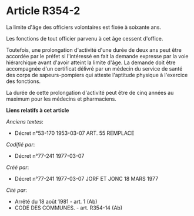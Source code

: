 # Article R354-2

La limite d'âge des officiers volontaires est fixée à soixante ans.

Les fonctions de tout officier parvenu à cet âge cessent d'office.

Toutefois, une prolongation d'activité d'une durée de deux ans peut être accordée par le préfet si l'intéressé en fait la
demande expresse par la voie hiérarchique avant d'avoir atteint la limite d'âge. La demande doit être accompagnée d'un
certificat délivré par un médecin du service de santé des corps de sapeurs-pompiers qui atteste l'aptitude physique à
l'exercice des fonctions.

La durée de cette prolongation d'activité peut être de cinq années au maximum pour les médecins et pharmaciens.

**Liens relatifs à cet article**

_Anciens textes_:

  - Décret n°53-170 1953-03-07 ART. 55 REMPLACE

_Codifié par_:

  - Décret n°77-241 1977-03-07

_Créé par_:

  - Décret n°77-241 1977-03-07 JORF ET JONC 18 MARS 1977

_Cité par_:

  - Arrêté du 18 août 1981 - art. 1 (Ab)
  - CODE DES COMMUNES. - art. R354-14 (Ab)
